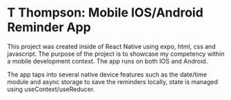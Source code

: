 # T Thompson: Mobile IOS/Android Reminder App

This project was created inside of React Native using expo, html, css and javascript. The purpose of the project is to showcase my competency within a mobile development context. The app runs on both IOS and Android. 

The app taps into several native device features such as the date/time module and async storage to save the reminders locally, state is managed using useContext/useReducer.
